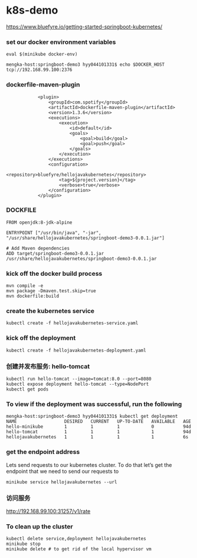 # k8s-demo
https://www.bluefyre.io/getting-started-springboot-kubernetes/

### set our docker environment variables
```
eval $(minikube docker-env)
```

```
mengka-host:springboot-demo3 hyy044101331$ echo $DOCKER_HOST
tcp://192.168.99.100:2376
```

### dockerfile-maven-plugin
```
            <plugin>
                <groupId>com.spotify</groupId>
                <artifactId>dockerfile-maven-plugin</artifactId>
                <version>1.3.6</version>
                <executions>
                    <execution>
                        <id>default</id>
                        <goals>
                            <goal>build</goal>
                            <goal>push</goal>
                        </goals>
                    </execution>
                </executions>
                <configuration>
                    <repository>bluefyre/hellojavakubernetes</repository>
                    <tag>${project.version}</tag>
                    <verbose>true</verbose>
                </configuration>
            </plugin>
```

### DOCKFILE
```
FROM openjdk:8-jdk-alpine

ENTRYPOINT ["/usr/bin/java", "-jar", "/usr/share/hellojavakubernetes/springboot-demo3-0.0.1.jar"]

# Add Maven dependencies
ADD target/springboot-demo3-0.0.1.jar /usr/share/hellojavakubernetes/springboot-demo3-0.0.1.jar
```

### kick off the docker build process
```
mvn compile -e
mvn package -Dmaven.test.skip=true
mvn dockerfile:build
```

### create the kubernetes service
```
kubectl create -f hellojavakubernetes-service.yaml
```

### kick off the deployment
```
kubectl create -f hellojavakubernetes-deployment.yaml
```

### 创建并发布服务: hello-tomcat
```
kubectl run hello-tomcat --image=tomcat:8.0 --port=8080
kubectl expose deployment hello-tomcat --type=NodePort
kubectl get pods
```

### To view if the deployment was successful, run the following
```
mengka-host:springboot-demo3 hyy044101331$ kubectl get deployment
NAME                  DESIRED   CURRENT   UP-TO-DATE   AVAILABLE   AGE
hello-minikube        1         1         1            0           94d
hello-tomcat          1         1         1            1           94d
hellojavakubernetes   1         1         1            1           6s
```

### get the endpoint address
Lets send requests to our kubernetes cluster. To do that let’s get the endpoint that we need to send our requests to


```
minikube service hellojavakubernetes --url
```

### 访问服务
http://192.168.99.100:31257/v1/rate


### To clean up the cluster
```
kubectl delete service,deployment hellojavakubernetes
minikube stop
minikube delete # to get rid of the local hypervisor vm
```